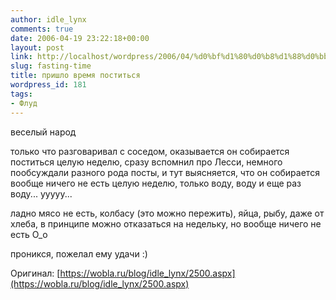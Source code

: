 ```yaml
---
author: idle_lynx
comments: true
date: 2006-04-19 23:22:18+00:00
layout: post
link: http://localhost/wordpress/2006/04/%d0%bf%d1%80%d0%b8%d1%88%d0%bb%d0%be-%d0%b2%d1%80%d0%b5%d0%bc%d1%8f-%d0%bf%d0%be%d1%81%d1%82%d0%b8%d1%82%d1%8c%d1%81%d1%8f/
slug: fasting-time
title: пришло время поститься
wordpress_id: 181
tags:
- Флуд
---
```


веселый народ

только что разговаривал с соседом, оказывается он собирается поститься целую неделю, сразу вспомнил про Лесси, немного пообсуждали разного рода посты, и тут выясняется, что он собирается вообще ничего не есть целую неделю, только воду, воду и еще раз воду... ууууу...

ладно мясо не есть, колбасу (это можно пережить), яйца, рыбу, даже от хлеба, в принципе можно отказаться на недельку, но вообще ничего не есть О_о

проникся, пожелал ему удачи :)

Оригинал: [https://wobla.ru/blog/idle_lynx/2500.aspx](https://wobla.ru/blog/idle_lynx/2500.aspx)
